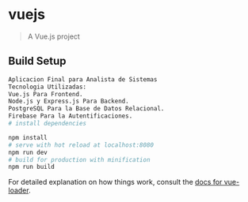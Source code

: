 # vuejs

> A Vue.js project

## Build Setup

``` bash
Aplicacion Final para Analista de Sistemas
Tecnologia Utilizadas:
Vue.js Para Frontend.
Node.js y Express.js Para Backend.
PostgreSQL Para la Base de Datos Relacional.
Firebase Para la Autentificaciones.
# install dependencies

npm install
# serve with hot reload at localhost:8080
npm run dev
# build for production with minification
npm run build
```

For detailed explanation on how things work, consult the [docs for vue-loader](http://vuejs.github.io/vue-loader).

